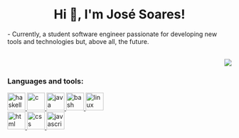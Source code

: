 <html>

<body>
<h1 align="center">Hi 👋, I'm José Soares! </h1>
<p>
- Currently, a student software engineer passionate for developing new tools and technologies but, above all, the future.  
</p>

<br>

<div>
  <picture>
    <source
      srcset="https://github-readme-stats.vercel.app/api?username=zeeesoares&show_icons=true&theme=dark"
      media="(prefers-color-scheme: dark)"
    />
    <source
      srcset="https://github-readme-stats.vercel.app/api?username=zeeesoares&show_icons=true"
      media="(prefers-color-scheme: light), (prefers-color-scheme: no-preference)"
    />
    <img src="https://github-readme-stats.vercel.app/api?username=zeeesoares&show_icons=true" align="right" />
  </picture>
</div>

</body>
</html>

<br>

### Languages and tools:
<a href="https://www.haskell.org/" target="_blank" rel="noreferrer">
  <img src="https://skillicons.dev/icons?i=haskell" alt="haskell" width="40" height="40"/>
</a> 
<a href="https://en.wikipedia.org/wiki/C_(programming_language)" target="_blank" rel="noreferrer">
  <img src="https://skillicons.dev/icons?i=c" alt="c" width="40" height="40"/>
</a> 
<a href="https://www.java.com/" target="_blank" rel="noreferrer">
  <img src="https://skillicons.dev/icons?i=java" alt="java" width="40" height="40"/> 
</a> 
<a href="https://www.gnu.org/software/bash/" target="_blank" rel="noreferrer">
  <img src="https://skillicons.dev/icons?i=bash" alt="bash" width="40" height="40"/> 
</a> 
<a href="https://www.linux.org/" target="_blank" rel="noreferrer">
  <img src="https://skillicons.dev/icons?i=linux" alt="linux" width="40" height="40"/>
</a> 

<br>

<a href="https://html.spec.whatwg.org/" target="_blank" rel="noreferrer">
  <img src="https://skillicons.dev/icons?i=html" alt="html" width="40" height="40"/>
</a> 
<a href="https://devdocs.io/css/" target="_blank" rel="noreferrer">
  <img src="https://skillicons.dev/icons?i=css" alt="css" width="40" height="40"/>
</a> 
<a href="https://www.javascript.com/learn" target="_blank" rel="noreferrer">
  <img src="https://skillicons.dev/icons?i=javascript" alt="javascript" width="40" height="40"/>
</a> 
